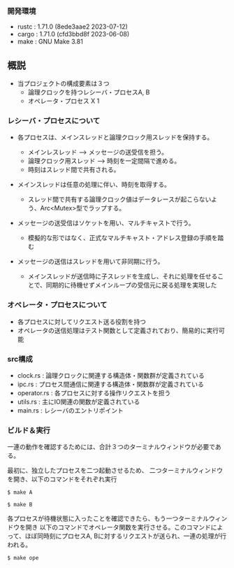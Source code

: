 
### 開発環境
- rustc : 1.71.0 (8ede3aae2 2023-07-12)
- cargo : 1.71.0 (cfd3bbd8f 2023-06-08)
- make  : GNU Make 3.81


## 概説
- 当プロジェクトの構成要素は３つ
    - 論理クロックを持つレシーバ・プロセスA, B
    - オペレータ・プロセス X 1


### レシーバ・プロセスについて
- 各プロセスは、メインスレッドと論理クロック用スレッドを保持する。
    - メインレスレッド      --> メッセージの送受信を担う。
    - 論理クロック用スレッド --> 時刻を一定間隔で進める。
    - 時刻はスレッド間で共有される。

- メインスレッドは任意の処理に伴い、時刻を取得する。
    - スレッド間で共有する論理クロック値はデータレースが起こらないよう、Arc<Mutex<T>>型でラップする。

- メッセージの送受信はソケットを用い、マルチキャストで行う。
    - 模擬的な形ではなく、正式なマルチキャスト・アドレス登録の手順を踏む

- メッセージの送信はスレッドを用いて非同期に行う。
    - メインスレッドが送信時に子スレッドを生成し、それに処理を任せることで、同期的に待機せずメインループの受信元に戻る処理を実現した


### オペレータ・プロセスについて
- 各プロセスに対してリクエスト送る役割を持つ
- オペレータの送信処理はテスト関数として定義されており、簡易的に実行可能


### src構成
- clock.rs       : 論理クロックに関連する構造体・関数群が定義されている
- ipc.rs         : プロセス間通信に関連する構造体・関数群が定義されている
- operator.rs    : 各プロセスに対する操作リクエストを担う
- utils.rs       : 主にIO関連の関数が定義されている
- main.rs        : レシーバのエントリポイント


### ビルド＆実行
一連の動作を確認するためには、合計３つのターミナルウィンドウが必要である。

最初に、独立したプロセスを二つ起動させるため、
二つターミナルウィンドウを開き、以下のコマンドをそれぞれ実行

```
$ make A
```

```
$ make B
```

各プロセスが待機状態に入ったことを確認できたら、もう一つターミナルウィンドウを開き
以下のコマンドでオペレータ関数を実行させる。このコマンドによって、ほぼ同時刻にプロセスA, Bに対するリクエストが送られ、一連の処理が行われる。

```
$ make ope
```

